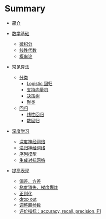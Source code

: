 # Summary

* [简介](README.md)
* [数学基础](part1/README.md)

  * [微积分](part1/calculus.md)
  * [线性代数](part1/linearAlgebra.md)
  * [概率论](part1/probability.md)
* [常见算法](part2/README.md)
  * [分类]()
    * [Logistic 回归](part2/logistic.md)
    * [支持向量机](part2/svm.md)
    * [决策树](part2/tree.md)
    * [聚类](part2/cluster.md)
  * [回归](regression.md)
    * [线性回归](part2/linearRegression.md)
    * [数回归]()
* [深度学习](part3/README.md)

  * [深度神经网络](part3/neuralNetwork.md)
  * [递归神经网络](part3/convNetwork.md)
  * [序列模型](part3/SequenceModel.md)
  * [生成对抗网络](part3/gan.md)
* [提高表现](part4/README.md)
  * [偏差、方差]()
  * [梯度消失、梯度爆炸]()
  * [正则化]()
  * [drop out]()
  * [调整超参数]()
  * [评价指标：accuracy, recall, precision, F1](part4/score.md)